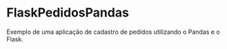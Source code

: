 # FlaskPedidosPandas
Exemplo de uma aplicação de cadastro de pedidos utilizando o Pandas e o Flask. 
